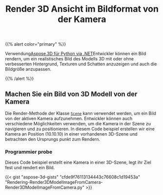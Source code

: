﻿---
title: Render 3D Ansicht im Bildformat von der Kamera
type: docs
weight: 50
url: /de/python-net/render-3d-view-in-image-format-from-camera/
description: Mithilfe von Aspose.3D für Python via .NETkönnen Entwickler ein Bild rendern, um ein realistisches Bild des Modells 3D mit oder ohne verbesserten Hintergrund, Texturen und Schatten anzuzeigen und auch die Bildgröße anzupassen.
---
{{% alert color="primary" %}}

Verwendung[Aspose.3D für Python via .NET](https://products.aspose.com/3d/python-net/)Entwickler können ein Bild rendern, um ein realistisches Bild des Modells 3D mit oder ohne verbesserten Hintergrund, Texturen und Schatten anzuzeigen und auch die Bildgröße anzupassen.

{{% /alert %}}
## **Machen Sie ein Bild von 3D Modell von der Kamera**
Die Render-Methode der Klasse [`Scene`](https://reference.aspose.com/3d/net/aspose.threed/scene) kann verwendet werden, um ein Bild von der aktiven Kamera aufzunehmen. Entwickler können auch verschiedene Möglichkeiten verwenden, um die Kamera in der Szene zu navigieren und zu positionieren. In diesem Code beispiel erstellen wir eine Kamera an Position (10.10.10) in einer vorhandenen 3D-Szene und betrachten den Ursprungs punkt zum Rendern.
### **Programmier probe**
Dieses Code beispiel erstellt eine Kamera in einer 3D-Szene, legt ihr Ziel fest und rendert ein Bild.

{{< gist "aspose-3d-gists" "cfde9f76113134443c76608c1d19453a" "Rendering-Render3DModelImageFromCamera-Render3DModelImageFromCamera.py" >}}
